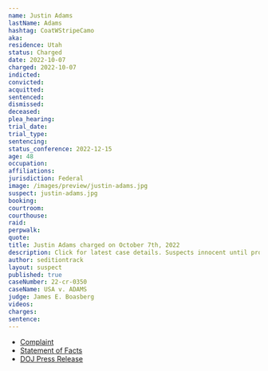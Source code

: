 ```yaml
---
name: Justin Adams
lastName: Adams
hashtag: CoatWStripeCamo
aka:
residence: Utah
status: Charged
date: 2022-10-07
charged: 2022-10-07
indicted:
convicted:
acquitted:
sentenced:
dismissed:
deceased:
plea_hearing:
trial_date:
trial_type:
sentencing:
status_conference: 2022-12-15
age: 48
occupation:
affiliations:
jurisdiction: Federal
image: /images/preview/justin-adams.jpg
suspect: justin-adams.jpg
booking:
courtroom:
courthouse:
raid:
perpwalk:
quote:
title: Justin Adams charged on October 7th, 2022
description: Click for latest case details. Suspects innocent until proven guilty.
author: seditiontrack
layout: suspect
published: true
caseNumber: 22-cr-0350
caseName: USA v. ADAMS
judge: James E. Boasberg
videos:
charges:
sentence:
---
```

- [Complaint](https://www.justice.gov/usao-dc/case-multi-defendant/file/1545446/download)
- [Statement of Facts](https://www.justice.gov/usao-dc/case-multi-defendant/file/1545451/download)
- [DOJ Press Release](https://www.justice.gov/usao-dc/pr/utah-man-arrested-felony-and-misdemeanor-charges-actions-during-jan-6-capitol-breach)
